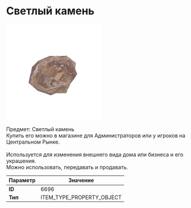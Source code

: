 # Светлый камень

![Item Image](../img/6696.webp?raw=true)

Предмет: Светлый камень<br>Купить его можно в магазине для Администраторов или у игроков на Центральном Рынке.<br><br>Используется для изменения внешнего вида дома или бизнеса и его украшения.<br>Можно использовать, передавать и продавать.


| Параметр | Значение |
|----------|----------|
| **ID** | 6696 |
| **Тип** | ITEM_TYPE_PROPERTY_OBJECT |


